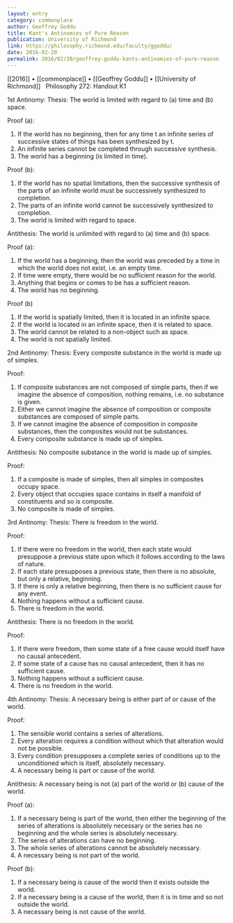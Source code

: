```yaml
---
layout: entry
category: commonplace
author: Geoffrey Goddu
title: Kant's Antinomies of Pure Reason
publication: University of Richmond
link: https://philosophy.richmond.edu/faculty/ggoddu/
date: 2016-02-20
permalink: 2016/02/20/geoffrey-goddu-kants-antinomies-of-pure-reason
---
```


[[2016]] • [[commonplace]] • [[Geoffrey Goddu]] • [[University of Richmond]]
 
Philosophy 272: Handout K1

1st Antinomy: Thesis: The world is limited with regard to (a) time and (b) space.

Proof (a): 
1. If the world has no beginning, then for any time t an infinite series of successive states of things has been synthesized by t.
2. An infinite series cannot be completed through successive synthesis.
3. The world has a beginning (is limited in time).

Proof (b): 
1. If the world has no spatial limitations, then the successive synthesis of the parts of an infinite world must be successively synthesized to completion.
2. The parts of an infinite world cannot be successively synthesized to completion.
3. The world is limited with regard to space.

Antithesis: The world is unlimited with regard to (a) time and (b) space.

Proof (a): 
1. If the world has a beginning, then the world was preceded by a time in which the world does not exist, i.e. an empty time.
2. If time were empty, there would be no sufficient reason for the world.
3. Anything that begins or comes to be has a sufficient reason.
4. The world has no beginning.

Proof (b) 
1. If the world is spatially limited, then it is located in an infinite space.
2. If the world is located in an infinite space, then it is related to space.
3. The world cannot be related to a non-object such as space.
4. The world is not spatially limited.

2nd Antinomy: Thesis: Every composite substance in the world is made up of simples.

Proof: 
1. If composite substances are not composed of simple parts, then if we imagine the absence of composition, nothing remains, i.e. no substance is given.
2. Either we cannot imagine the absence of composition or composite substances are composed of simple parts.
3. If we cannot imagine the absence of composition in composite substances, then the composites would not be substances.
4. Every composite substance is made up of simples.

Antithesis: No composite substance in the world is made up of simples.

Proof: 
1. If a composite is made of simples, then all simples in composites occupy space. 
2. Every object that occupies space contains in itself a manifold of constituents and so is composite.
3. No composite is made of simples.

3rd Antinomy: Thesis: There is freedom in the world.

Proof: 
1. If there were no freedom in the world, then each state would presuppose a previous state upon which it follows according to the laws of nature.
2. If each state presupposes a previous state, then there is no absolute, but only a relative, beginning.
3. If there is only a relative beginning, then there is no sufficient cause for any event.
4. Nothing happens without a sufficient cause.
5. There is freedom in the world.

Antithesis: There is no freedom in the world.

Proof: 
1. If there were freedom, then some state of a free cause would itself have no causal antecedent.
2. If some state of a cause has no causal antecedent, then it has no sufficient cause.
3. Nothing happens without a sufficient cause.
4. There is no freedom in the world.

4th Antinomy: Thesis: A necessary being is either part of or cause of the world.

Proof: 
1. The sensible world contains a series of alterations.
2. Every alteration requires a condition without which that alteration would not be possible.
3. Every condition presupposes a complete series of conditions up to the unconditioned which is itself, absolutely necessary.
4. A necessary being is part or cause of the world.

Antithesis: A necessary being is not (a) part of the world or (b) cause of the world.

Proof (a): 
1. If a necessary being is part of the world, then either the beginning of the series of alterations is absolutely necessary or the series has no beginning and the whole series is absolutely necessary.
2. The series of alterations can have no beginning.
3. The whole series of alterations cannot be absolutely necessary.
4. A necessary being is not part of the world.

Proof (b): 
1. If a necessary being is cause of the world then it exists outside the world.
2. If a necessary being is a cause of the world, then it is in time and so not outside the world.
3. A necessary being is not cause of the world.